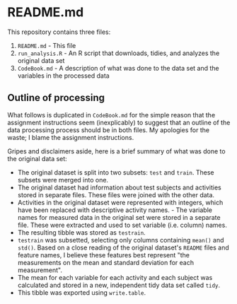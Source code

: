 README.md
=========

This repository contains three files:

1. `README.md` - This file
2. `run_analysis.R` - An R script that downloads, tidies, and analyzes the original data set
3. `CodeBook.md` - A description of what was done to the data set and the variables in the processed data

Outline of processing
---------------------
What follows is duplicated in `CodeBook.md` for the simple reason that the assignment instructions seem (inexplicably) to suggest that an outline of the data processing process should be in both files. My apologies for the waste; I blame the assignment instructions.

Gripes and disclaimers aside, here is a brief summary of what was done to the original data set:
- The original dataset is split into two subsets: `test` and `train`. These subsets were merged into one. 
- The original dataset had information about test subjects and activities stored in separate files. These files were joined with the other data. 
- Activities in the original dataset were represented with integers, which have been replaced with descriptive activity names. - The variable names for measured data in the original set were stored in a separate file. These were extracted and used to set variable (i.e. column) names. 
- The resulting tibble was stored as `testrain`.
- `testrain` was subsetted, selecting only columns containing `mean()` and `std()`. Based on a close reading of the original dataset's `README` files and feature names, I believe these features best represent "the measurements on the mean and standard deviation for each measurement". 
- The mean for each variable for each activity and each subject was calculated and stored in a new, independent tidy data set called `tidy`.
- This tibble was exported using `write.table`.
